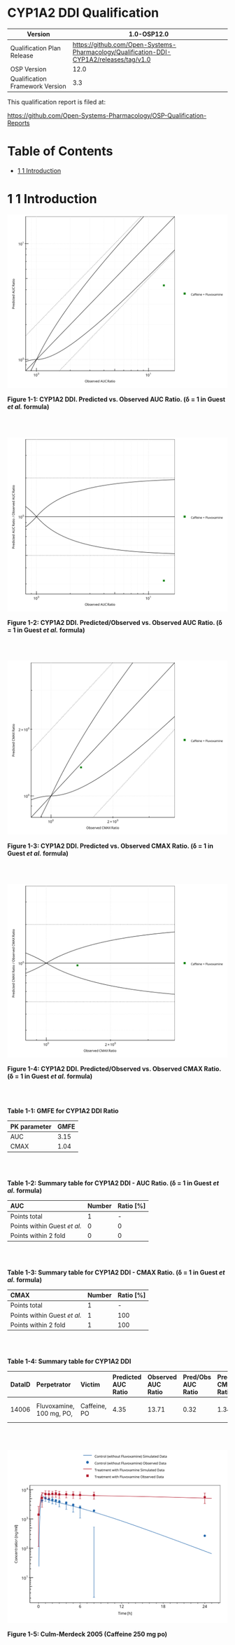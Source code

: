 # CYP1A2 DDI Qualification

| Version                         | 1.0-OSP12.0                                                   |
| ------------------------------- | ------------------------------------------------------------ |
| Qualification Plan Release      | https://github.com/Open-Systems-Pharmacology/Qualification-DDI-CYP1A2/releases/tag/v1.0 |
| OSP Version                     | 12.0                                                          |
| Qualification Framework Version | 3.3                                                          |

This qualification report is filed at:

https://github.com/Open-Systems-Pharmacology/OSP-Qualification-Reports

# Table of Contents

 * [1 1 Introduction](#1)

# 1 1 Introduction<a id="1"></a>

                   

<a id="figure-1-1"></a>

![](images/001_section_1/DDIRatio_1_ddi_ratio_plot_AUC_predictedVsObserved.png)

**Figure 1-1: CYP1A2 DDI.  Predicted vs. Observed AUC Ratio. (&delta; = 1 in Guest *et al.* formula)**

<br>
<br>

<a id="figure-1-2"></a>

![](images/001_section_1/DDIRatio_1_ddi_ratio_plot_AUC_residualsVsObserved.png)

**Figure 1-2: CYP1A2 DDI.  Predicted/Observed vs. Observed AUC Ratio. (&delta; = 1 in Guest *et al.* formula)**

<br>
<br>

<a id="figure-1-3"></a>

![](images/001_section_1/DDIRatio_1_ddi_ratio_plot_CMAX_predictedVsObserved.png)

**Figure 1-3: CYP1A2 DDI.  Predicted vs. Observed CMAX Ratio. (&delta; = 1 in Guest *et al.* formula)**

<br>
<br>

<a id="figure-1-4"></a>

![](images/001_section_1/DDIRatio_1_ddi_ratio_plot_CMAX_residualsVsObserved.png)

**Figure 1-4: CYP1A2 DDI.  Predicted/Observed vs. Observed CMAX Ratio. (&delta; = 1 in Guest *et al.* formula)**

<br>
<br>

<a id="table-1-1"></a>

**Table 1-1: GMFE for CYP1A2 DDI Ratio**

|PK parameter |GMFE |
|:------------|:----|
|AUC          |3.15 |
|CMAX         |1.04 |

<br>
<br>

<a id="table-1-2"></a>

**Table 1-2: Summary table for CYP1A2 DDI - AUC Ratio. (&delta; = 1 in Guest *et al.* formula)**

|AUC                          |Number |Ratio [%] |
|:----------------------------|:------|:---------|
|Points total                 |1      |-        |
|Points within Guest *et al.* |0      |0         |
|Points within 2 fold         |0      |0         |

<br>
<br>

<a id="table-1-3"></a>

**Table 1-3: Summary table for CYP1A2 DDI - CMAX Ratio. (&delta; = 1 in Guest *et al.* formula)**

|CMAX                         |Number |Ratio [%] |
|:----------------------------|:------|:---------|
|Points total                 |1      |-        |
|Points within Guest *et al.* |1      |100       |
|Points within 2 fold         |1      |100       |

<br>
<br>

<a id="table-1-4"></a>

**Table 1-4: Summary table for CYP1A2 DDI**

|DataID |Perpetrator              |Victim       |Predicted AUC Ratio |Observed AUC Ratio |Pred/Obs AUC Ratio |Predicted CMAX Ratio |Observed CMAX Ratio |Pred/Obs CMAX Ratio |Reference        |
|:------|:------------------------|:------------|:-------------------|:------------------|:------------------|:--------------------|:-------------------|:-------------------|:----------------|
|14006  |Fluvoxamine, 100 mg, PO, |Caffeine, PO |4.35                |13.71              |0.32               |1.34                 |1.40                |0.96                |Culm-Merdek 2005 |

<br>
<br>

<a id="figure-1-5"></a>

![](images/001_section_1/comparison_time_profile_Culm_Merdeck_2005__Caffeine_250_mg_po__1.png)

**Figure 1-5: Culm-Merdeck 2005 (Caffeine 250 mg po)**

<br>
<br>

